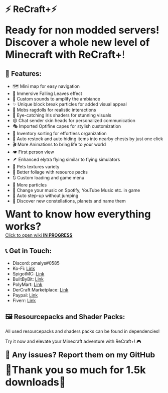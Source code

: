
# ⚡️ ReCraft+⚡️

<font size = 6>**Ready for non modded servers!**\
**Discover a whole new level of Minecraft with ReCraft+**!</font>

## 🚀 Features:
- 🗺️ Mini map for easy navigation
- 🍂 Immersive Falling Leaves effect
- 🎵 Custom sounds to amplify the ambiance
- ✨ Unique block break particles for added visual appeal
- 🎯 Mobs ragdolls for realistic interactions
- 🌈 Eye-catching Iris shaders for stunning visuals
- 😄 Chat sender skin heads for personalized communication
- 🎭 Imported Optifine capes for stylish customization
- 🧺 Inventory sorting for effortless organization
- 🧰 Auto restock and auto hiding items into nearby chests by just one click
- 🎬 More Animations to bring life to your world
- 👁️ First person view
- 🪶 Enhanced elytra flying similar to flying simulators
- 🐶 Pets textures variety
- 🌳 Better foliage with resource packs
- 🔃 Custom loading and game menu
- 🎉 More particles
- 🎵 Change your music on Spotify, YouTube Music etc. in game
- 👟 Auto step-up without jumping
- 💫 Discover new constellations, planets and name them

<font size=6>**Want to know how everything works?**</font>\
[Click to open wiki **IN PROGRESS**](https://www.youtube.com/watch?v=dQw4w9WgXcQ&ab_channel=RickAstley)

## 📞 Get in Touch:
- Discord: pmalys#0585
- Ko-Fi: [Link](https://ko-fi.com/wiktormalyska)
- SpigotMC: [Link](https://www.spigotmc.org/members/pmalysyt.621204/)
- BuiltByBit: [Link](https://builtbybit.com/members/pmalys.358246/)
- PolyMart: [Link](https://polymart.org/team/bettermobs.96)
- DerCraft Marketplace: [Link](https://hosting.dercraft.net/marketplace/vendor/pmalys)
- Paypal: [Link](https://www.paypal.com/donate/?hosted_button_id=CG3K6T7R5TZL4)
- Fiverr: [Link](https://www.fiverr.com/pmalys?source=gig_page)

## 🖼️ Resourcepacks and Shader Packs:
All used resourcepacks and shaders packs can be found in dependencies!

Try it now and elevate your Minecraft adventure with ReCraft+! 🎮

<font size = 5>**🤔 Any issues? Report them on my GitHub**</font>

<font size = 6>🌟**Thank you so much for 1.5k downloads**🌟</font>
